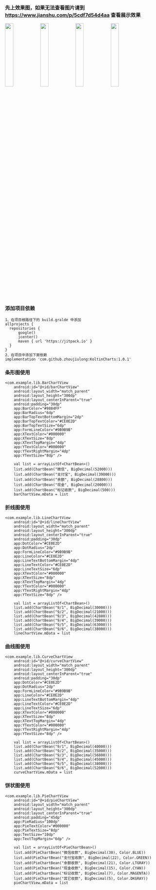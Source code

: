 ### 先上效果图，如果无法查看图片请到 https://www.jianshu.com/p/5cdf7d54d4aa 查看展示效果
<img src="https://github.com/zhoujiulong/KoltinCharts/tree/master/pic/bar_chart.gif" width="23%"/><img src="https://github.com/zhoujiulong/KoltinCharts/tree/master/pic/line_chart.gif" width="23%"/><img src="https://github.com/zhoujiulong/KoltinCharts/tree/master/pic/curve_chart.gif" width="23%"/><img src="https://github.com/zhoujiulong/KoltinCharts/tree/master/pic/pie_chart.gif" width="23%"/>
### 添加项目依赖
    1、在项目根路径下的 build.gralde 中添加
    allprojects {
      repositories {
          google()
          jcenter()
          maven { url 'https://jitpack.io' }
      }
    }
    2、在项目中添加下面依赖
    implementation 'com.github.zhoujiulong:KoltinCharts:1.0.1'
### 条形图使用
    <com.example.lib.BarChartView
        android:id="@+id/barChartView"
        android:layout_width="match_parent"
        android:layout_height="300dp"
        android:layout_centerInParent="true"
        android:padding="30dp"
        app:BarColor="#9884FF"
        app:BarRadius="6dp"
        app:BarTopTextBottomMargin="2dp"
        app:BarTopTextColor="#CE0E2D"
        app:BarTopTextSize="6dp"
        app:FormLineColor="#9B9B9B"
        app:XTextColor="#000000"
        app:XTextSize="8dp"
        app:XTextTopMargin="4dp"
        app:YTextColor="#000000"
        app:YTextRightMargin="4dp"
        app:YTextSize="8dp" />
        
        val list = arrayListOf<ChartBean>()
        list.add(ChartBean("微信", BigDecimal(52000)))
        list.add(ChartBean("支付宝", BigDecimal(39000)))
        list.add(ChartBean("余额", BigDecimal(28800)))
        list.add(ChartBean("现金", BigDecimal(20000)))
        list.add(ChartBean("标记收款", BigDecimal(500)))
        barChartView.mData = list
       
### 折线图使用
    <com.example.lib.LineChartView
        android:id="@+id/lineChartView"
        android:layout_width="match_parent"
        android:layout_height="300dp"
        android:layout_centerInParent="true"
        android:padding="30dp"
        app:DotColor="#CE0E2D"
        app:DotRadius="2dp"
        app:FormLineColor="#9B9B9B"
        app:LineColor="#CE0E2D"
        app:LineTextBottomMargin="4dp"
        app:LineTextColor="#CE0E2D"
        app:LineTextSize="6dp"
        app:XTextColor="#000000"
        app:XTextSize="8dp"
        app:XTextTopMargin="4dp"
        app:YTextColor="#000000"
        app:YTextRightMargin="4dp"
        app:YTextSize="8dp" />
        
        val list = arrayListOf<ChartBean>()
        list.add(ChartBean("9/1", BigDecimal(30000)))
        list.add(ChartBean("9/2", BigDecimal(21000)))
        list.add(ChartBean("9/3", BigDecimal(42800)))
        list.add(ChartBean("9/4", BigDecimal(39000)))
        list.add(ChartBean("9/5", BigDecimal(63000)))
        list.add(ChartBean("9/6", BigDecimal(38000)))
        lineChartView.mData = list
        
### 曲线图使用
    <com.example.lib.CurveChartView
        android:id="@+id/curveChartView"
        android:layout_width="match_parent"
        android:layout_height="300dp"
        android:layout_centerInParent="true"
        android:padding="30dp"
        app:DotColor="#CE0E2D"
        app:DotRadius="2dp"
        app:FormLineColor="#9B9B9B"
        app:LineColor="#CE0E2D"
        app:LineTextBottomMargin="4dp"
        app:LineTextColor="#CE0E2D"
        app:LineTextSize="6dp"
        app:XTextColor="#000000"
        app:XTextSize="8dp"
        app:XTextTopMargin="4dp"
        app:YTextColor="#000000"
        app:YTextRightMargin="4dp"
        app:YTextSize="8dp" />
        
        val list = arrayListOf<ChartBean>()
        list.add(ChartBean("9/1", BigDecimal(40000)))
        list.add(ChartBean("9/2", BigDecimal(35000)))
        list.add(ChartBean("9/3", BigDecimal(56800)))
        list.add(ChartBean("9/4", BigDecimal(45000)))
        list.add(ChartBean("9/5", BigDecimal(38000)))
        list.add(ChartBean("9/6", BigDecimal(52000)))
        curveChartView.mData = list
        
### 饼状图使用
    <com.example.lib.PieChartView
        android:id="@+id/pieChartView"
        android:layout_width="match_parent"
        android:layout_height="300dp"
        android:layout_centerInParent="true"
        android:padding="45dp"
        app:PieRadius="100dp"
        app:PieTextColor="#000000"
        app:PieTextSize="8dp"
        app:TextSize="10dp"
        app:TextTopMargin="6dp" />
        
        val list = arrayListOf<PieChartBean>()
        list.add(PieChartBean("微信收款", BigDecimal(30), Color.BLUE))
        list.add(PieChartBean("支付宝收款", BigDecimal(22), Color.GREEN))
        list.add(PieChartBean("余额收款", BigDecimal(21), Color.LTGRAY))
        list.add(PieChartBean("现金收款", BigDecimal(15), Color.CYAN))
        list.add(PieChartBean("标记收款", BigDecimal(7), Color.MAGENTA))
        list.add(PieChartBean("其它收款", BigDecimal(5), Color.DKGRAY))
        pieChartView.mData = list
